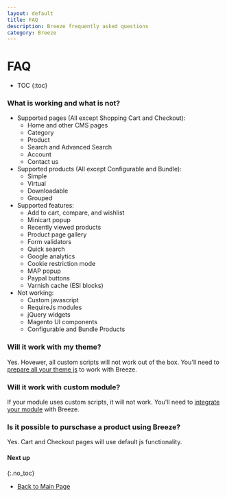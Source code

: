 ```yaml
---
layout: default
title: FAQ
description: Breeze frequently asked questions
category: Breeze
---
```


# FAQ

* TOC
{:toc}

### What is working and what is not?

 -  Supported pages (All except Shopping Cart and Checkout):
    - Home and other CMS pages
    - Category
    - Product
    - Search and Advanced Search
    - Account
    - Contact us
 -  Supported products (All except Configurable and Bundle):
    - Simple
    - Virtual
    - Downloadable
    - Grouped
 -  Supported features:
    - Add to cart, compare, and wishlist
    - Minicart popup
    - Recently viewed products
    - Product page gallery
    - Form validators
    - Quick search
    - Google analytics
    - Cookie restriction mode
    - MAP popup
    - Paypal buttons
    - Varnish cache (ESI blocks)
 -  Not working:
    - Custom javascript
    - RequireJs modules
    - jQuery widgets
    - Magento UI components
    - Configurable and Bundle Products

### Will it work with my theme?

Yes. Hovewer, all custom scripts will not work out of the box. You'll need to
[prepare all your theme js](/m2/extensions/breeze/devdocs/theme-js/)
to work with Breeze.

### Will it work with custom module?

If your module uses custom scripts, it will not work. You'll need to
[integrate your module](/m2/extensions/breeze/devdocs/module-js/)
with Breeze.

### Is it possible to purschase a product using Breeze?

Yes. Cart and Checkout pages will use default js functionality.

#### Next up
{:.no_toc}

 -  [Back to Main Page](/m2/extensions/breeze/)
